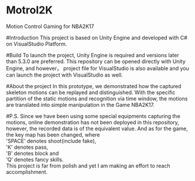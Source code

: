 # Motrol2K
Motion Control Gaming for NBA2K17

#Introduction
This project is based on Unity Engine and developed with C# on VisualStudio Platform.

#Build
To launch the project, Unity Engine is required and versions later than 5.3.0 are preferred. This repository can be opened directly with Unity Engine, and however， project file for VisualStudio is also available and you can launch the project with VisualStudio as well.

#About the project
In this prototype, we demonstrated how the captured skeleton motions can be replayed and distinguished. With the specific partition of the static motions and recognition via time window, the motions are translated into simple manipulation in the Game NBA2K17.

#P.S.
  Since we have been using some special equipments capturing the motions, online demonstration has not been deployed in this repository, however, the recorded data is of the equivalent value. 
And as for the game, the key map has been changed, where </br>
'SPACE' denotes shoot(include fake), </br>
'K' denotes pass,</br>
'B' denotes block and </br>
‘Q’ denotes fancy skills. </br>
This project is far from polish and yet I am making an effort to reach accomplishment.
